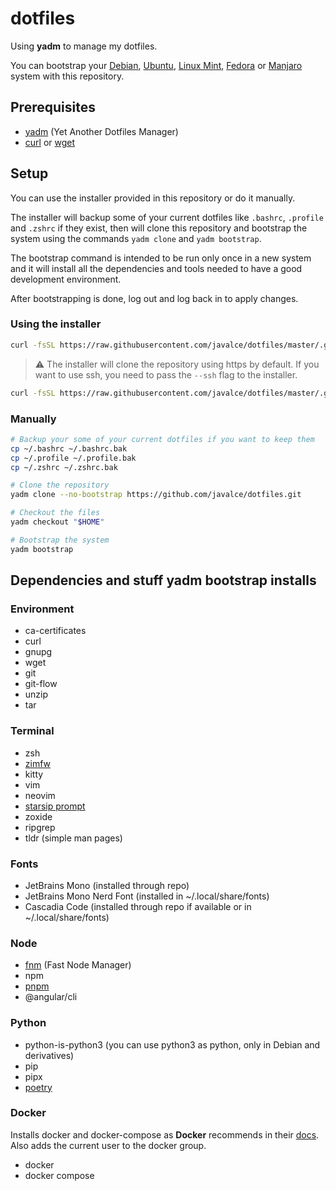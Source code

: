 # dotfiles

Using **yadm** to manage my dotfiles.

You can bootstrap your [Debian](https://www.debian.org), [Ubuntu](https://ubuntu.com), [Linux Mint](https://linuxmint.com), [Fedora](https://getfedora.org) or [Manjaro](https://manjaro.org) system with this repository.

## Prerequisites

- [yadm](https://yadm.io) (Yet Another Dotfiles Manager)
- [curl](https://curl.se) or [wget](https://www.gnu.org/software/wget/)

## Setup

You can use the installer provided in this repository or do it manually.

The installer will backup some of your current dotfiles like `.bashrc`, `.profile` and `.zshrc` if they exist, then will clone this repository and bootstrap the system using the commands `yadm clone` and `yadm bootstrap`.

The bootstrap command is intended to be run only once in a new system and it will install all the dependencies and tools needed to have a good development environment.

After bootstrapping is done, log out and log back in to apply changes.

### Using the installer

```bash
curl -fsSL https://raw.githubusercontent.com/javalce/dotfiles/master/.github/setup | bash
```

> :warning: The installer will clone the repository using https by default. If you want to use ssh, you need to pass the `--ssh` flag to the installer.

```bash
curl -fsSL https://raw.githubusercontent.com/javalce/dotfiles/master/.github/setup | bash - --ssh
```

### Manually

```bash
# Backup your some of your current dotfiles if you want to keep them
cp ~/.bashrc ~/.bashrc.bak
cp ~/.profile ~/.profile.bak
cp ~/.zshrc ~/.zshrc.bak

# Clone the repository
yadm clone --no-bootstrap https://github.com/javalce/dotfiles.git

# Checkout the files
yadm checkout "$HOME"

# Bootstrap the system
yadm bootstrap
```

## Dependencies and stuff yadm bootstrap installs

### Environment

- ca-certificates
- curl
- gnupg
- wget
- git
- git-flow
- unzip
- tar

### Terminal

- zsh
- [zimfw](https://zimfw.sh)
- kitty
- vim
- neovim
- [starsip prompt](https://starship.rs/)
- zoxide
- ripgrep
- tldr (simple man pages)

### Fonts

- JetBrains Mono (installed through repo)
- JetBrains Mono Nerd Font (installed in ~/.local/share/fonts)
- Cascadia Code (installed through repo if available or in ~/.local/share/fonts)

### Node

- [fnm](https://github.com/Schniz/fnm) (Fast Node Manager)
- npm
- [pnpm](https://pnpm.io)
- @angular/cli

### Python

- python-is-python3 (you can use python3 as python, only in Debian and derivatives)
- pip
- pipx
- [poetry](https://python-poetry.org)

### Docker

Installs docker and docker-compose as **Docker** recommends in their [docs](https://docs.docker.com/engine/install). Also adds the current user to the docker group.

- docker
- docker compose
